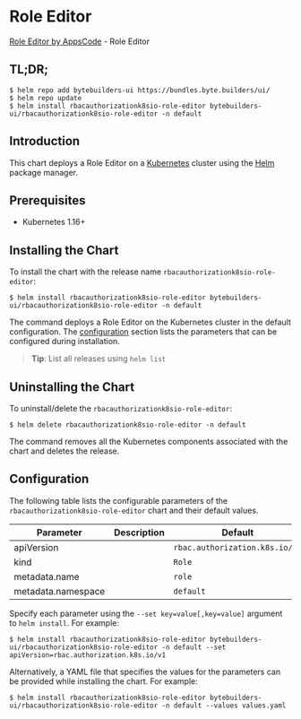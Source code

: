 # Role Editor

[Role Editor by AppsCode](https://byte.builders) - Role Editor

## TL;DR;

```console
$ helm repo add bytebuilders-ui https://bundles.byte.builders/ui/
$ helm repo update
$ helm install rbacauthorizationk8sio-role-editor bytebuilders-ui/rbacauthorizationk8sio-role-editor -n default
```

## Introduction

This chart deploys a Role Editor on a [Kubernetes](http://kubernetes.io) cluster using the [Helm](https://helm.sh) package manager.

## Prerequisites

- Kubernetes 1.16+

## Installing the Chart

To install the chart with the release name `rbacauthorizationk8sio-role-editor`:

```console
$ helm install rbacauthorizationk8sio-role-editor bytebuilders-ui/rbacauthorizationk8sio-role-editor -n default
```

The command deploys a Role Editor on the Kubernetes cluster in the default configuration. The [configuration](#configuration) section lists the parameters that can be configured during installation.

> **Tip**: List all releases using `helm list`

## Uninstalling the Chart

To uninstall/delete the `rbacauthorizationk8sio-role-editor`:

```console
$ helm delete rbacauthorizationk8sio-role-editor -n default
```

The command removes all the Kubernetes components associated with the chart and deletes the release.

## Configuration

The following table lists the configurable parameters of the `rbacauthorizationk8sio-role-editor` chart and their default values.

|     Parameter      | Description |                  Default                  |
|--------------------|-------------|-------------------------------------------|
| apiVersion         |             | <code>rbac.authorization.k8s.io/v1</code> |
| kind               |             | <code>Role</code>                         |
| metadata.name      |             | <code>role</code>                         |
| metadata.namespace |             | <code>default</code>                      |


Specify each parameter using the `--set key=value[,key=value]` argument to `helm install`. For example:

```console
$ helm install rbacauthorizationk8sio-role-editor bytebuilders-ui/rbacauthorizationk8sio-role-editor -n default --set apiVersion=rbac.authorization.k8s.io/v1
```

Alternatively, a YAML file that specifies the values for the parameters can be provided while
installing the chart. For example:

```console
$ helm install rbacauthorizationk8sio-role-editor bytebuilders-ui/rbacauthorizationk8sio-role-editor -n default --values values.yaml
```
